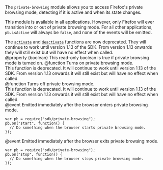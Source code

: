 <!-- This Source Code Form is subject to the terms of the Mozilla Public
   - License, v. 2.0. If a copy of the MPL was not distributed with this
   - file, You can obtain one at http://mozilla.org/MPL/2.0/. -->

<!-- contributed by Paul O'Shannessy [paul@oshannessy.com]  -->
<!-- edited by Noelle Murata [fiveinchpixie@gmail.com]  -->
<!-- contributed by Irakli Gozalishvili [gozala@mozilla.com] -->

The `private-browsing` module allows you to access Firefox's private browsing
mode, detecting if it is active and when its state changes.

This module is available in all applications. However, only Firefox will ever
transition into or out of private browsing mode. For all other applications,
`pb.isActive` will always be `false`, and none of the events will be emitted.

<div class="warning">
The <a href="modules/sdk/private-browsing.html#activate()"><code>activate</code></a> and
<a href="modules/sdk/private-browsing.html#deactivate()"><code>deactivate</code></a> functions
are now deprecated. They will continue to work until version 1.13 of the SDK.
From version 1.13 onwards they will still exist but will have no effect when called.
</div>

<api name="isActive">
@property {boolean}
  This read-only boolean is true if private browsing mode is turned on.
</api>

<api name="activate">
@function
  Turns on private browsing mode.
  <div class="warning">
  This function is deprecated. It will continue to work until version 1.13 of the SDK.
  From version 1.13 onwards it will still exist but will have no effect when called.
  </div>
</api>

<api name="deactivate">
@function
  Turns off private browsing mode.
  <div class="warning">
  This function is deprecated. It will continue to work until version 1.13 of the SDK.
  From version 1.13 onwards it will still exist but will have no effect when called.
  </div>
</api>

<api name="start">
@event
Emitted immediately after the browser enters private browsing mode.

    var pb = require("sdk/private-browsing");
    pb.on("start", function() {
      // Do something when the browser starts private browsing mode.
    });

</api>

<api name="stop">
@event
Emitted immediately after the browser exits private browsing mode.

    var pb = require("sdk/private-browsing");
    pb.on("stop", function() {
      // Do something when the browser stops private browsing mode.
    });
</api>